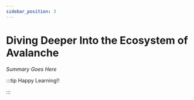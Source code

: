 ```yaml
---
sidebar_position: 3
---
```


# Diving Deeper Into the Ecosystem of Avalanche

_Summary Goes Here_

:::tip Happy Learning!!

<QuestButton text="Go To Quest" />

:::


